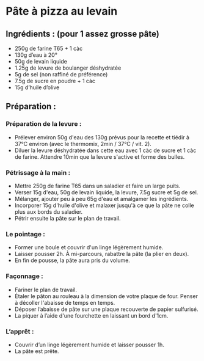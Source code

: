 # Pâte à pizza au levain

## Ingrédients : (pour 1 assez grosse pâte)
* 250g de farine T65 + 1 càc
* 130g d’eau à 20°
* 50g de levain liquide
* 1.25g de levure de boulanger déshydratée
* 5g de sel (non raffiné de préférence)
* 7.5g de sucre en poudre + 1 càc
* 15g d’huile d’olive

## Préparation :

### Préparation de la levure :
* Prélever environ 50g d'eau des 130g prévus pour la recette et tiédir à 37°C environ (avec le thermomix, 2min / 37°C / vit. 2).
* Diluer la levure déshydratée dans cette eau avec 1 càc de sucre et 1 càc de farine. Attendre 10min que la levure s'active et forme des bulles.

### Pétrissage à la main :
* Mettre 250g de farine T65 dans un saladier et faire un large puits.
* Verser 15g d'eau, 50g de levain liquide, la levure, 7.5g sucre et 5g de sel.
* Mélanger, ajouter peu à peu 65g d'eau et amalgamer les ingrédients.
* Incorporer 15g d'huile d'olive et malaxer jusqu'à ce que la pâte ne colle plus aux bords du saladier.
* Pétrir ensuite la pâte sur le plan de travail.

### Le pointage :
* Former une boule et couvrir d'un linge légèrement humide.
* Laisser pousser 2h. À mi-parcours, rabattre la pâte (la plier en deux).
* En fin de pousse, la pâte aura pris du volume.

### Façonnage :
* Fariner le plan de travail.
* Étaler le pâton au rouleau à la dimension de votre plaque de four. Penser à décoller l'abaisse de temps en temps.
* Déposer l’abaisse de pâte sur une plaque recouverte de papier sulfurisé.
* La piquer à l’aide d'une fourchette en laissant un bord  d'1cm.

### L’apprêt :
* Couvrir d’un linge légèrement humide et laisser pousser 1h.
* La pâte est prête.